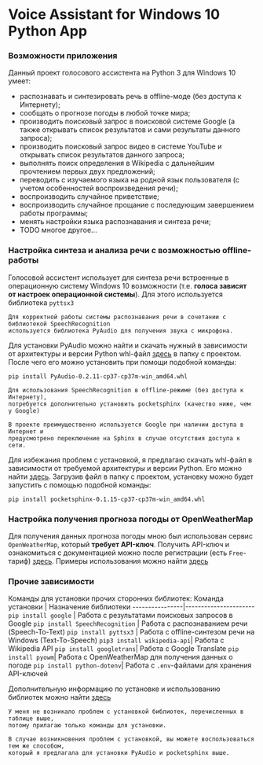 # Voice Assistant for Windows 10 Python App

### Возможности приложения
Данный проект голосового ассистента на Python 3 для Windows 10 умеет:
* распознавать и синтезировать речь в offline-моде (без доступа к Интернету);
* сообщать о прогнозе погоды в любой точке мира;
* производить поисковый запрос в поисковой системе Google
  (а также открывать список результатов и сами результаты данного запроса);
* производить поисковый запрос видео в системе YouTube и открывать список результатов данного запроса;
* выполнять поиск определения в Wikipedia c дальнейшим прочтением первых двух предложений;
* переводить с изучаемого языка на родной язык пользователя (с учетом особенностей воспроизведения речи);
* воспроизводить случайное приветствие;
* воспроизводить случайное прощание с последующим завершением работы программы;
* менять настройки языка распознавания и синтеза речи;
* TODO многое другое...

### Настройка синтеза и анализа речи с возможностью offline-работы
Голосовой ассистент использует для синтеза речи встроенные в операционную систему Windows 10 возможности
(т.е. **голоса зависят от настроек операционной системы**). Для этого используется библиотека `pyttsx3`

    Для корректной работы системы распознавания речи в сочетании с библиотекой SpeechRecognition
    используется библиотека PyAudio для получения звука с микрофона.
    
Для установки PyAudio можно найти и скачать нужный в зависимости от архитектуры и версии Python whl-файл [здесь](https://www.lfd.uci.edu/~gohlke/pythonlibs/#pyaudio) в папку с проектом. После чего его можно установить при помощи подобной команды:

`pip install PyAudio-0.2.11-cp37-cp37m-win_amd64.whl`

    Для использования SpeechRecognition в offline-режиме (без доступа к Интернету), 
    потребуется дополнительно установить pocketsphinx (качество ниже, чем у Google)
    
    В проекте преимущественно используется Google при наличии доступа в Интернет и
    предусмотрено переключение на Sphinx в случае отсутствия доступа к сети.

Для избежания проблем с установкой, я предлагаю скачать whl-файл в зависимости от требуемой архитектуры и версии Python. Его можно найти [здесь](https://www.lfd.uci.edu/~gohlke/pythonlibs/#pocketsphinx). Загрузив файл в папку с проектом, установку можно будет запустить с помощью подобной команды: 

`pip install pocketsphinx-0.1.15-cp37-cp37m-win_amd64.whl`


### Настройка получения прогноза погоды от OpenWeatherMap
Для получения данных прогноза погоды мною был использован сервис `OpenWeatherMap`, который **требует API-ключ**.
Получить API-ключ и ознакомиться с документацией можно после регистрации (есть `Free`-тариф) [здесь](https://openweathermap.org/).
Примеры использования можно найти [здесь](https://pyowm.readthedocs.io/en/latest/v3/code-recipes.html)


### Прочие зависимости
Команды для установки прочих сторонних библиотек:
Команда установки  | Назначение библиотеки
----------------|----------------------
`pip install google`       | Работа с результатами поисковых запросов в Google
`pip install SpeechRecognition`       | Работа с распознаванием речи (Speech-To-Text)
`pip install pyttsx3`   | Работа с offline-синтезом речи на Windows (Text-To-Speech)
`pip3 install wikipedia-api`| Работа с Wikipedia API
`pip install googletrans`| Работа с Google Translate
`pip install pyowm`| Работа с OpenWeatherMap для получения данных о погоде
`pip install python-dotenv`| Работа с `.env`-файлами для хранения API-ключей

Дополнительную информацию по установке и использованию библиотек можно найти [здесь](https://pypi.org/)

    У меня не возникало проблем с установкой библиотек, перечисленных в таблице выше, 
    потому прилагаю только команды для установки.
    
    В случае возникновения проблем с установкой, вы можете воспользоваться тем же способом, 
    который я предлагала для установки PyAudio и pocketsphinx выше. 
